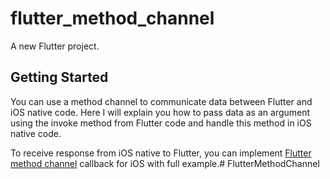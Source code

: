# flutter_method_channel

A new Flutter project.

## Getting Started


You can use a method channel to communicate data between Flutter and iOS native code. Here I will explain you how to pass data as an argument using the invoke method from Flutter code and handle this method in iOS native code.

To receive response from iOS native to Flutter, you can implement [Flutter method channel](https://fluttertutorialhub.com/flutter/method-channel-flutter-native-code/) callback for iOS with full example.# FlutterMethodChannel

